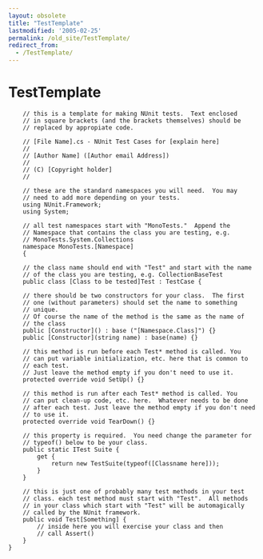```yaml
---
layout: obsolete
title: "TestTemplate"
lastmodified: '2005-02-25'
permalink: /old_site/TestTemplate/
redirect_from:
  - /TestTemplate/
---
```


TestTemplate
============


        // this is a template for making NUnit tests.  Text enclosed 
        // in square brackets (and the brackets themselves) should be 
        // replaced by appropiate code.

        // [File Name].cs - NUnit Test Cases for [explain here]
        //
        // [Author Name] ([Author email Address])
        //
        // (C) [Copyright holder]
        // 

        // these are the standard namespaces you will need.  You may 
        // need to add more depending on your tests.
        using NUnit.Framework;
        using System;

        // all test namespaces start with "MonoTests."  Append the 
        // Namespace that contains the class you are testing, e.g. 
        // MonoTests.System.Collections
        namespace MonoTests.[Namespace]
        {

        // the class name should end with "Test" and start with the name 
        // of the class you are testing, e.g. CollectionBaseTest
        public class [Class to be tested]Test : TestCase {
        
        // there should be two constructors for your class.  The first 
        // one (without parameters) should set the name to something 
        // unique.
        // Of course the name of the method is the same as the name of 
        // the class
        public [Constructor]() : base ("[Namespace.Class]") {}
        public [Constructor](string name) : base(name) {}

        // this method is run before each Test* method is called. You 
        // can put variable initialization, etc. here that is common to 
        // each test.
        // Just leave the method empty if you don't need to use it.
        protected override void SetUp() {}

        // this method is run after each Test* method is called. You 
        // can put clean-up code, etc. here.  Whatever needs to be done 
        // after each test. Just leave the method empty if you don't need 
        // to use it.
        protected override void TearDown() {}

        // this property is required.  You need change the parameter for
        // typeof() below to be your class.
        public static ITest Suite {
            get { 
                return new TestSuite(typeof([Classname here])); 
            }
        }

        // this is just one of probably many test methods in your test 
        // class. each test method must start with "Test".  All methods 
        // in your class which start with "Test" will be automagically 
        // called by the NUnit framework.
        public void Test[Something] {
            // inside here you will exercise your class and then 
            // call Assert()
        }
    }

